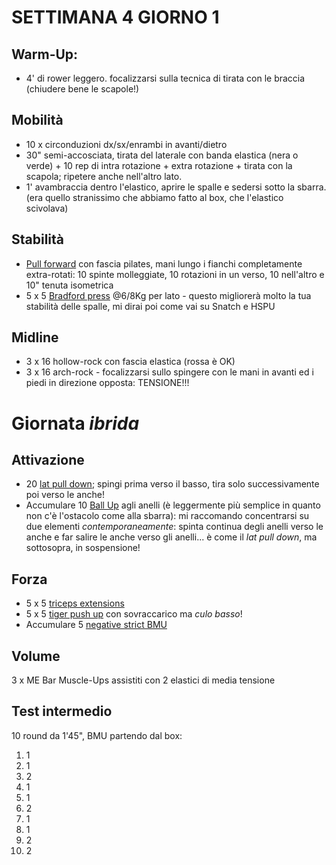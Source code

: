 # SETTIMANA 4 GIORNO 1

## Warm-Up:

 * 4' di rower leggero. focalizzarsi sulla tecnica di tirata con le braccia (chiudere bene le scapole!)

## Mobilità

 * 10 x circonduzioni dx/sx/enrambi in avanti/dietro 
 * 30" semi-accosciata, tirata del laterale con banda elastica (nera o verde) + 10 rep di intra rotazione + extra rotazione + tirata con la scapola; ripetere anche nell'altro lato.
 * 1' avambraccia dentro l'elastico, aprire le spalle e sedersi sotto la sbarra. (era quello stranissimo che abbiamo fatto al box, che l'elastico scivolava)

## Stabilità

 * [Pull forward](https://www.youtube.com/watch?v=K_ZwQLyueVg) con fascia pilates, mani lungo i fianchi completamente extra-rotati: 10 spinte molleggiate, 10 rotazioni in un verso, 10 nell'altro e 10" tenuta isometrica
 * 5 x 5 [Bradford press](https://www.instagram.com/p/Bh7SJZolr_u/) @6/8Kg per lato - questo migliorerà molto la tua stabilità delle spalle, mi dirai poi come vai su Snatch e HSPU

## Midline

 * 3 x 16 hollow-rock con fascia elastica (rossa è OK)
 * 3 x 16 arch-rock - focalizzarsi sullo spingere con le mani in avanti ed i piedi in direzione opposta: TENSIONE!!!

# Giornata _ibrida_

## Attivazione

  * 20 [lat pull down](https://www.instagram.com/p/BvElqQvg_63/); spingi prima verso il basso, tira solo successivamente poi verso le anche!
  * Accumulare 10 [Ball Up](https://www.youtube.com/watch?v=K344xk_i36s) agli anelli (è leggermente più semplice in quanto non c'è l'ostacolo come alla sbarra): mi raccomando concentrarsi su due elementi _contemporaneamente_: spinta continua degli anelli verso le anche e far salire le anche verso gli anelli... è come il _lat pull down_, ma sottosopra, in sospensione!

## Forza

  * 5 x 5 [triceps extensions](https://www.youtube.com/watch?v=VYgVTinbx_A)
  * 5 x 5 [tiger push up](https://www.instagram.com/p/CDR0tvUpk-s/) con sovraccarico ma _culo basso_!
  * Accumulare 5 [negative strict BMU](https://www.youtube.com/watch?v=XmrNjTEbvPg)

 ## Volume

  3 x ME Bar Muscle-Ups assistiti con 2 elastici di media tensione

## Test intermedio

10 round da 1'45", BMU partendo dal box:

 1. 1
 2. 1
 3. 2
 4. 1
 5. 1
 6. 2
 7. 1
 8. 1
 9. 2
 10. 2

